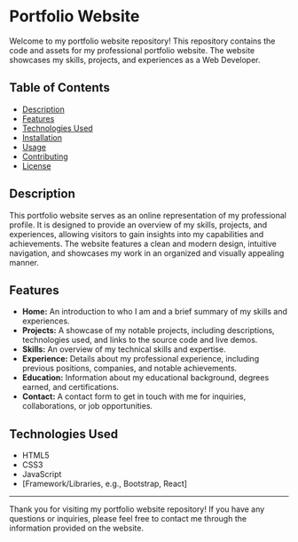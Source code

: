 # Portfolio Website
Welcome to my portfolio website repository! This repository contains the code and assets for my professional portfolio website. The website showcases my skills, projects, and experiences as a Web Developer.

## Table of Contents
- [Description](#description)
- [Features](#features)
- [Technologies Used](#technologies-used)
- [Installation](#installation)
- [Usage](#usage)
- [Contributing](#contributing)
- [License](#license)

## Description

This portfolio website serves as an online representation of my professional profile. It is designed to provide an overview of my skills, projects, and experiences, allowing visitors to gain insights into my capabilities and achievements. The website features a clean and modern design, intuitive navigation, and showcases my work in an organized and visually appealing manner.

## Features

- **Home:** An introduction to who I am and a brief summary of my skills and experiences.
- **Projects:** A showcase of my notable projects, including descriptions, technologies used, and links to the source code and live demos.
- **Skills:** An overview of my technical skills and expertise.
- **Experience:** Details about my professional experience, including previous positions, companies, and notable achievements.
- **Education:** Information about my educational background, degrees earned, and certifications.
- **Contact:** A contact form to get in touch with me for inquiries, collaborations, or job opportunities.

## Technologies Used

- HTML5
- CSS3
- JavaScript
- [Framework/Libraries, e.g., Bootstrap, React]

---

Thank you for visiting my portfolio website repository! If you have any questions or inquiries, please feel free to contact me through the information provided on the website.